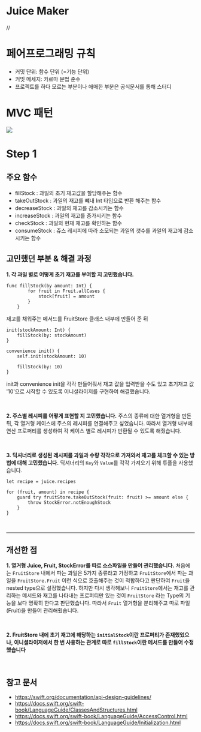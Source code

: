 # Juice Maker 
//

# 페어프로그래밍 규칙
- 커밋 단위: 함수 단위 (=기능 단위)
- 커밋 메세지: 카르마 문법 준수
- 프로젝트를 하다 모르는 부분이나 애매한 부분은 공식문서를 통해 스터디

# MVC 패턴
![](https://i.imgur.com/pNBObJ1.png)

# Step 1

## 주요 함수
+ fillStock : 과일의 초기 재고값을 할당해주는 함수
+ takeOutStock : 과일의 재고를 뺴내 Int 타입으로 반환 해주는 함수
+ decreaseStock : 과일의 재고를 감소시키는 함수
+ increaseStock : 과일의 재고를 증가시키는 함수
+ checkStock : 과일의 현재 재고를 확인하는 함수
+ consumeStock : 쥬스 레시피에 따라 소모되는 과일의 갯수를 과일의 재고에 감소시키는 함수


## 고민했던 부분 & 해결 과정
**1. 각 과일 별로 어떻게 초기 재고를 부여할 지 고민했습니다.**
```swift=
func fillStock(by amount: Int) {
        for fruit in Fruit.allCases {
            stock[fruit] = amount
        }
    }
```
재고를 채워주는 메서드를 FruitStore 클래스 내부에 만들어 준 뒤
```swift=
init(stockAmount: Int) {
    fillStock(by: stockAmount)
}
    
convenience init() {
    self.init(stockAmount: 10)
        
    fillStock(by: 10)
}
```
init과 convenience init을 각각 만들어줘서 재고 값을 입력받을 수도 있고 초기재고 값 '10'으로 시작할 수 있도록 이니셜라이저를 구현하여 해결했습니다. 

<br/>

**2. 주스별 레시피를 어떻게 표현할 지 고민했습니다.**
주스의 종류에 대한 열거형을 만든 뒤, 각 열거형 케이스에 주스의 레시피를 연결해주고 싶었습니다. 
따라서 열거형 내부에 연산 프로퍼티를 생성하여 각 케이스 별로 레시피가 반환될 수 있도록 해줬습니다. 

<br/>

**3. 딕셔너리로 생성된 레시피를 과일과 수량 각각으로 가져와서 재고를 체크할 수 있는 방법에 대해 고민했습니다.**
딕셔너리의 `Key`와 `Value`를 각각 가져오기 위해 튜플을 사용했습니다. 
```swift=
let recipe = juice.recipes
        
for (fruit, amount) in recipe {
    guard try fruitStore.takeOutStock(fruit: fruit) >= amount else {
        throw StockError.notEnoughStock
    }
}
```
<br/>

---
## 개선한 점
**1. 열거형 Juice, Fruit, StockError를 따로 소스파일을 만들어 관리했습니다.**
처음에는 `FruitStore` 내에서 파는 과일은 5가지 종류라고 가정하고 `FruitStore`에서 파는 과일을 `FruitStore.Fruit` 이런 식으로 호출해주는 것이 적합하다고 판단하여 `Fruit`을 nested type으로 설정했습니다.
하지만 다시 생각해보니 `FruitStore`에서는 재고를 관리하는 메서드와 재고를 나타내는 프로퍼티만 있는 것이 `FruitStore` 라는 Type의 기능을 보다 명확히 한다고 판단했습니다.
따라서 `Fruit` 열거형을 분리해주고 따로 파일(Fruit)을 만들어 관리해줬습니다.

<br/>

**2. FruitStore 내에 초기 재고에 해당하는 `initialStock`이란 프로퍼티가 존재했었으나, 이니셜라이저에서 한 번 사용하는 관계로 따로 `fillStock`이란 메서드를 만들어 수정했습니다**

<br/>

## 참고 문서
+ https://swift.org/documentation/api-design-guidelines/
+ https://docs.swift.org/swift-book/LanguageGuide/ClassesAndStructures.html
+ https://docs.swift.org/swift-book/LanguageGuide/AccessControl.html
+ https://docs.swift.org/swift-book/LanguageGuide/Initialization.html
